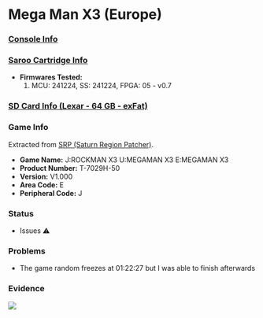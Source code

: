 # Mega Man X3 (Europe)

### [Console Info](../../../../../Info/Consoles/VA13/README.md)

### [Saroo Cartridge Info](../../../../../Info/Cartridges/GuangzhouSanStarOnlineShop/1.6/README.md)

- <b>Firmwares Tested:</b>
  1. MCU: 241224, SS: 241224, FPGA: 05 - v0.7

### [SD Card Info (Lexar - 64 GB - exFat)](../../../../../Info/SdCards/Lexar/64GB/exfat/README.md)

### Game Info

Extracted from [SRP (Saturn Region Patcher)](https://segaxtreme.net/resources/saturn-region-patcher.81/download).

- <b>Game Name:</b> J:ROCKMAN X3 U:MEGAMAN X3 E:MEGAMAN X3
- <b>Product Number:</b> T-7029H-50
- <b>Version:</b> V1.000
- <b>Area Code:</b> E
- <b>Peripheral Code:</b> J

### Status

- Issues :warning:

### Problems

- The game random freezes at 01:22:27 but I was able to finish afterwards

### Evidence

[![](https://img.youtube.com/vi/buqnS9zsv_4/0.jpg)](https://www.youtube.com/watch?v=buqnS9zsv_4)
